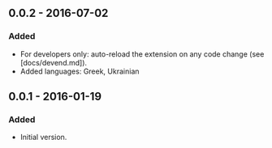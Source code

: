 ## 0.0.2 - 2016-07-02
### Added
- For developers only: auto-reload the extension on any code change (see [docs/devend.md]).
- Added languages: Greek, Ukrainian

## 0.0.1 - 2016-01-19
### Added
- Initial version.